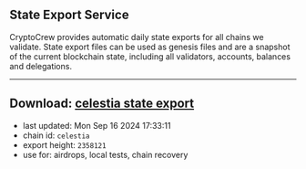 ## State Export Service
CryptoCrew provides automatic daily state exports for all chains we validate. State export files can be used as genesis files and are a snapshot of the current blockchain state, including all validators, accounts, balances and delegations.

---
**Download: [celestia state export](https://dl-eu2.ccvalidators.com/SERVICE/celestia/celestia_export_2358121.json)**
---

- last updated: Mon Sep 16 2024 17:33:11
- chain id: `celestia`
- export height: `2358121`
- use for: airdrops, local tests, chain recovery

